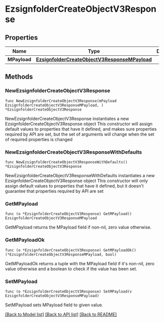 # EzsignfolderCreateObjectV3Response

## Properties

Name | Type | Description | Notes
------------ | ------------- | ------------- | -------------
**MPayload** | [**EzsignfolderCreateObjectV3ResponseMPayload**](EzsignfolderCreateObjectV3ResponseMPayload.md) |  | 

## Methods

### NewEzsignfolderCreateObjectV3Response

`func NewEzsignfolderCreateObjectV3Response(mPayload EzsignfolderCreateObjectV3ResponseMPayload, ) *EzsignfolderCreateObjectV3Response`

NewEzsignfolderCreateObjectV3Response instantiates a new EzsignfolderCreateObjectV3Response object
This constructor will assign default values to properties that have it defined,
and makes sure properties required by API are set, but the set of arguments
will change when the set of required properties is changed

### NewEzsignfolderCreateObjectV3ResponseWithDefaults

`func NewEzsignfolderCreateObjectV3ResponseWithDefaults() *EzsignfolderCreateObjectV3Response`

NewEzsignfolderCreateObjectV3ResponseWithDefaults instantiates a new EzsignfolderCreateObjectV3Response object
This constructor will only assign default values to properties that have it defined,
but it doesn't guarantee that properties required by API are set

### GetMPayload

`func (o *EzsignfolderCreateObjectV3Response) GetMPayload() EzsignfolderCreateObjectV3ResponseMPayload`

GetMPayload returns the MPayload field if non-nil, zero value otherwise.

### GetMPayloadOk

`func (o *EzsignfolderCreateObjectV3Response) GetMPayloadOk() (*EzsignfolderCreateObjectV3ResponseMPayload, bool)`

GetMPayloadOk returns a tuple with the MPayload field if it's non-nil, zero value otherwise
and a boolean to check if the value has been set.

### SetMPayload

`func (o *EzsignfolderCreateObjectV3Response) SetMPayload(v EzsignfolderCreateObjectV3ResponseMPayload)`

SetMPayload sets MPayload field to given value.



[[Back to Model list]](../README.md#documentation-for-models) [[Back to API list]](../README.md#documentation-for-api-endpoints) [[Back to README]](../README.md)


